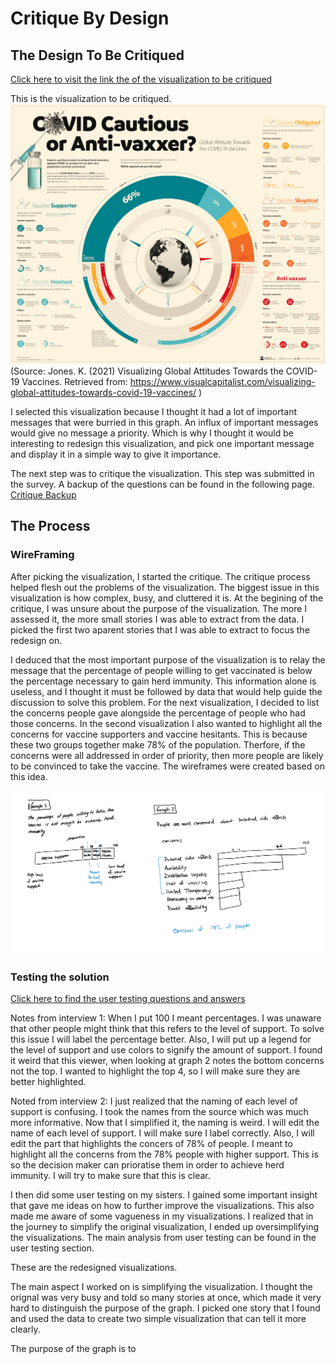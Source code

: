 # Critique By Design

## The Design To Be Critiqued
[Click here to visit the link the of the visualization to be critiqued](https://www.visualcapitalist.com/visualizing-global-attitudes-towards-covid-19-vaccines/)

This is the visualization to be critiqued.
![OriginalVisualization](OriginalVisualization.jpg)
(Source: Jones. K. (2021) Visualizing Global Attitudes Towards the COVID-19 Vaccines. Retrieved from: https://www.visualcapitalist.com/visualizing-global-attitudes-towards-covid-19-vaccines/ )

I selected this visualization because I thought it had a lot of important messages that were burried in this graph. An influx of important messages would give no message a priority. Which is why I thought it would be interesting to redesign this visualization, and pick one important message and display it in a simple way to give it importance. 

The next step was to critique the visualization. This step was submitted in the survey. A backup of the questions can be found in the following page.
[Critique Backup](CritiqueBackup.md)


## The Process

### WireFraming
After picking the visualization, I started the critique. The critique process helped flesh out the problems of the visualization. The biggest issue in this visualization is how complex, busy, and cluttered it is. At the begining of the critique, I was unsure about the purpose of the visualization. The more I assessed it, the more small stories I was able to extract from the data. I picked the first two aparent stories that I was able to extract to focus the redesign on. 

I deduced that the most important purpose of the visualization is to relay the message that the percentage of people willing to get vaccinated is below the percentage necessary to gain herd immunity. This information alone is useless, and I thought it must be followed by data that would help guide the discussion to solve this problem. For the next visualization, I decided to list the concerns people gave alongside the percentage of people who had those concerns. In the second visualization I also wanted to highlight all the concerns for vaccine supporters and vaccine hesitants. This is because these two groups together make 78% of the population. Therfore, if the concerns were all addressed in order of priority, then more people are likely to be convinced to take the vaccine. The wireframes were created based on this idea. 

![SolutionWireframe](SolutionWireframe.jpg)

### Testing the solution
[Click here to find the user testing questions and answers](UserTesting.md)

Notes from interview 1: When I put 100 I meant percentages. I was unaware that other people might think that this refers to the level of support. To solve this issue I will label the percentage better. Also, I will put up a legend for the level of support and use colors to signify the amount of support. 
I found it weird that this viewer, when looking at graph 2 notes the bottom concerns not the top. I wanted to highlight the top 4, so I will make sure they are better highlighted. 

Noted from interview 2: I just realized that the naming of each level of support is confusing. I took the names from the source which was much more informative. Now that I simplified it, the naming is weird. I will edit the name of each level of support. I will make sure I label correctly. Also, I will edit the part that highlights the concers of 78% of people. I meant to highlight all the concerns from the 78% people with higher support. This is so the decision maker can prioratise them in order to achieve herd immunity. I will try to make sure that this is clear. 


I then did some user testing on my sisters. I gained some important insight that gave me ideas on how to further improve the visualizations. This also made me aware of some vagueness in my visualizations. I realized that in the journey to simplify the original visualization, I ended up oversimplifying the visualizations. The main analysis from user testing can be found in the user testing section. 

These are the redesigned visualizations. 

<div class="flourish-embed flourish-chart" data-src="visualisation/5360243"><script src="https://public.flourish.studio/resources/embed.js"></script></div>
<div class="flourish-embed flourish-chart" data-src="visualisation/5360353"><script src="https://public.flourish.studio/resources/embed.js"></script></div>

The main aspect I worked on is simplifying the visualization. I thought the orignal was very busy and told so many stories at once, which made it very hard to distinguish the purpose of the graph. I picked one story that I found and used the data to create two simple visualization that can tell it more clearly. 

The purpose of the graph is to 
